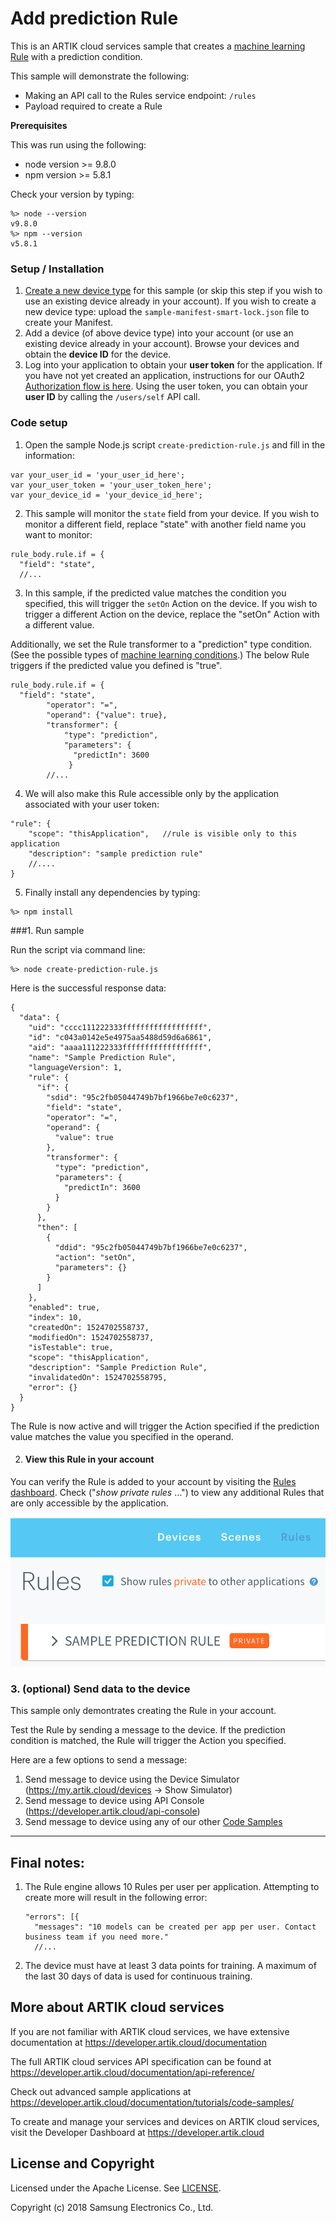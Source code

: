 # Add prediction Rule 

This is an ARTIK cloud services sample that creates a [machine learning Rule](https://developer.artik.cloud/documentation/rules-engine.html#apply-machine-learning) with a prediction condition.

This sample will demonstrate the following:

* Making an API call to the Rules service endpoint: `/rules`
* Payload required to create a Rule 

**Prerequisites**

This was run using the following:

* node version >= 9.8.0
* npm version >= 5.8.1

Check your version by typing:

```
%> node --version
v9.8.0
%> npm --version
v5.8.1
```

### Setup / Installation

1. [Create a new device type](https://github.com/artikcloud/sample-json-DeviceTypeManifestsForImport) for this sample (or skip this step if you wish to use an existing device already in your account).  If you wish to create a new device type:  upload the `sample-manifest-smart-lock.json` file to create your Manifest.
2. Add a device (of above device type) into your account (or use an existing device already in your account). Browse your devices and obtain the **device ID** for the device.
3. Log into your application to obtain your **user token** for the application. If you have not yet created an application, instructions for our OAuth2 [Authorization flow is here](https://developer.artik.cloud/documentation/user-management/authentication.html).  Using the user token, you can obtain your **user ID** by calling the `/users/self` API call.  

### **Code setup**

1. Open the sample Node.js script `create-prediction-rule.js` and fill in the information:

```
var your_user_id = 'your_user_id_here';
var your_user_token = 'your_user_token_here';
var your_device_id = 'your_device_id_here';
```

2. This sample will monitor the `state` field from your device. If you wish to monitor a different field, replace "state" with another field name you want to monitor:

```
rule_body.rule.if = {
  "field": "state",
  //...
```

3. In this sample, if the predicted value matches the condition you specified, this will trigger the `setOn` Action on the device. If you wish to trigger a different Action on the device, replace the "setOn" Action with a different value.

Additionally, we set the Rule transformer to a "prediction" type condition. (See the possible types of [machine learning conditions](https://developer.artik.cloud/documentation/rules-engine.html#apply-machine-learning).) The below Rule triggers if the predicted value you defined is "true".

```
rule_body.rule.if = {
  "field": "state",
        "operator": "=",
        "operand": {"value": true},
        "transformer": {
            "type": "prediction",
            "parameters": { 
              "predictIn": 3600
             }
        //...
```

4. We will also make this Rule accessible only by the application associated with your user token:

```
"rule": {
    "scope": "thisApplication",   //rule is visible only to this application
    "description": "sample prediction rule"
    //....
}
```

5. Finally install any dependencies by typing:

```
%> npm install
```

###1. Run sample  

Run the script via command line:

```
%> node create-prediction-rule.js
```

Here is the successful response data:

```
{
  "data": {
    "uid": "cccc111222333ffffffffffffffffff",
    "id": "c043a0142e5e4975aa5488d59d6a6861",
    "aid": "aaaa111222333ffffffffffffffffff",
    "name": "Sample Prediction Rule",
    "languageVersion": 1,
    "rule": {
      "if": {
        "sdid": "95c2fb05044749b7bf1966be7e0c6237",
        "field": "state",
        "operator": "=",
        "operand": {
          "value": true
        },
        "transformer": {
          "type": "prediction",
          "parameters": { 
            "predictIn": 3600
          }
        }
      },
      "then": [
        {
          "ddid": "95c2fb05044749b7bf1966be7e0c6237",
          "action": "setOn",
          "parameters": {}
        }
      ]
    },
    "enabled": true,
    "index": 10,
    "createdOn": 1524702558737,
    "modifiedOn": 1524702558737,
    "isTestable": true,
    "scope": "thisApplication",
    "description": "Sample Prediction Rule",
    "invalidatedOn": 1524702558795,
    "error": {}
  }
}
```

The Rule is now active and will trigger the Action specified if the prediction value matches the value you specified in the operand.

2. #### View this Rule in your account

You can verify the Rule is added to your account by visiting the [Rules dashboard](https://my.artik.cloud/rules). Check ("*show private rules* …") to view any additional Rules that are only accessible by the application.

![screenshot](./screenshots/screenshot1.png)

### 3. (optional) Send data to the device  

This sample only demontrates creating the Rule in your account.

Test the Rule by sending a message to the device. If the prediction condition is matched, the Rule will trigger the Action you specified.  

Here are a few options to send a message:

1. Send message to device using the Device Simulator (https://my.artik.cloud/devices -> Show Simulator)
2. Send message to device using API Console (https://developer.artik.cloud/api-console)
3. Send message to device using any of our other [Code Samples](https://developer.artik.cloud/documentation/tutorials/code-samples/)

---

## Final notes:

1. The Rule engine allows 10 Rules per user per application. Attempting to create more will result in the following error:

   ```
   "errors": [{
     "messages": "10 models can be created per app per user. Contact business team if you need more."
     //...
   ```

2. The device must have at least 3 data points for training. A maximum of the last 30 days of data is used for continuous training.


More about ARTIK cloud services
---------------

If you are not familiar with ARTIK cloud services, we have extensive documentation at https://developer.artik.cloud/documentation

The full ARTIK cloud services API specification can be found at https://developer.artik.cloud/documentation/api-reference/

Check out advanced sample applications at https://developer.artik.cloud/documentation/tutorials/code-samples/

To create and manage your services and devices on ARTIK cloud services, visit the Developer Dashboard at https://developer.artik.cloud

License and Copyright
---------------------

Licensed under the Apache License. See [LICENSE](LICENSE).

Copyright (c) 2018 Samsung Electronics Co., Ltd.

